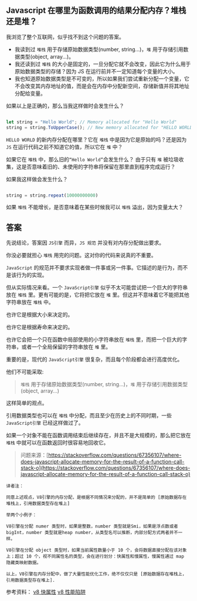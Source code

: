 ## Javascript 在哪里为函数调用的结果分配内存？堆栈还是堆？

我浏览了整个互联网，似乎找不到这个问题的答案。

- 我读到过 `堆栈` 用于存储原始数据类型(number, string...)，`堆` 用于存储引用数据类型(object, array...)。
- 我还读到过 `堆栈` 的大小是固定的，一旦分配它就不会改变，因此它为什么用于原始数据类型的存储？因为 JS 在运行前并不一定知道每个变量的大小。
- 我也知道原始数据类型是不可变的，所以如果我们尝试重新分配一个变量，它不会改变其内存地址的值，而是会在内存中分配新空间，存储新值并将其地址分配给变量。

如果以上是正确的，那么当我这样做时会发生什么？

```js

let string = "Hello World"; // Memory allocated for "Hello World"
string = string.ToUpperCase(); // New memory allocated for "HELLO WORLD"

```

`HELLO WORLD` 的新内存分配在哪里？它在 `堆栈` 中是因为它是原始的吗？还是因为 `JS` 在运行代码之前不知道它的值，所以它在 `堆` 中？

如果它在 `堆栈` 中，那么旧的`“Hello World”`会发生什么？
由于只有 `堆` 被垃圾收集，这是否意味着旧的、未使用的字符串将保留在那里直到程序完成运行？

如果我这样做会发生什么？

```js

string = string.repeat(10000000000)

```

如果 `堆栈` 不能增长，是否意味着在某些时候我可以 `堆栈` 溢出，因为变量太大？ 

## 答案

先说结论，答案因 `JS引擎` 而异，`JS 规范` 并没有对内存分配做出要求。

你没必要就担心 `堆栈` 用完的问题。这对你的代码来说真的不重要。

`JavaScript` 的规范并不要求实现者做一件事或另一件事。它描述的是行为，而不是该行为的实现。

但从实际情况来看。一个 `JavaScript引擎` 似乎不太可能尝试把一个巨大的字符串放在 `堆栈` 里。更有可能的是，它将把它放在 `堆` 里。但这并不意味着它不能把其他字符串放在 `堆栈` 中。

也许它是根据大小来决定的。

也许它是根据寿命来决定的。

也许它会把一个只在函数中局部使用的小字符串放在 `堆栈` 里，而把一个巨大的字符串，或者一个全局保留的字符串放在 `堆` 里。

重要的是，现代的 `JavaScript引擎` 很复杂，而且每个阶段都会进行高度优化。

他们不可能采取:

> `堆栈` 用于存储原始数据类型(number, string...)，`堆` 用于存储引用数据类型(object, array...)

这样简单的观点。

引用数据类型也可以在 `堆栈` 中分配，而且至少在历史上的不同时期，一些 `JavaScript引擎` 已经这样做过了。

如果一个对象不能在函数调用结束后继续存在，并且不是大规模的，那么把它放在 `堆栈` 中就可以在函数返回时很容易地回收它。

> 问题来源：[https://stackoverflow.com/questions/67356107/where-does-javascript-allocate-memory-for-the-result-of-a-function-call-stack-o](https://stackoverflow.com/questions/67356107/where-does-javascript-allocate-memory-for-the-result-of-a-function-call-stack-o)

    译者注：

    同意上述观点，V8引擎的内存分配，是根据不同情况来分配的，并不是简单的 [原始数据存在堆栈上，引用数据类型存在堆上]

    举两个小例子：

    V8引擎在分配 numer 类型时，如果是整数，number 类型就是Smi，如果是浮点数或者bigInt，number 类型就是heap number，从类型名可以推断，内部分配方式两者并不一样。
    
    V8引擎在分配 object 类型时，如果当前属性数量小于 10 个，会将数据直接分配在该对象上；超过 10 个，视不同属性名的类型，会在进行划分：快属性和慢属性，慢属性通过 map 隐藏类映射数据。

    以上，V8引擎在内存分配中，做了大量性能优化工作，绝不仅仅只是 [原始数据存在堆栈上，引用数据类型存在堆上].

参考资料：
[v8 快属性](https://v8.js.cn/blog/fast-properties/)
[v8 性能陷阱](https://siyuan.pub/2021/04/26/javascript-performance-pitfalls-v8/)